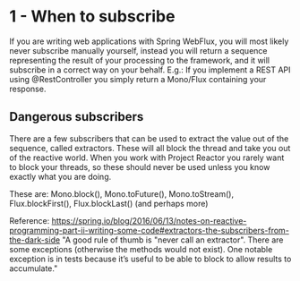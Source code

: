 # 1 - When to subscribe

If you are writing web applications with Spring WebFlux, you will most likely never subscribe manually yourself, instead
you will return a sequence representing the result of your processing to the framework, and it will subscribe in a
correct way on your behalf. E.g.: If you implement a REST API using @RestController you simply return a Mono/Flux
containing your response.

## Dangerous subscribers

There are a few subscribers that can be used to extract the value out of the sequence, called extractors. These will all
block the thread and take you out of the reactive world. When you work with Project Reactor you rarely want to block
your threads, so these should never be used unless you know exactly what you are doing.

These are: Mono.block(), Mono.toFuture(), Mono.toStream(), Flux.blockFirst(), Flux.blockLast() (and perhaps more)

Reference: https://spring.io/blog/2016/06/13/notes-on-reactive-programming-part-ii-writing-some-code#extractors-the-subscribers-from-the-dark-side
"A good rule of thumb is "never call an extractor". There are some exceptions (otherwise the methods would not exist).
One notable exception is in tests because it’s useful to be able to block to allow results to accumulate."